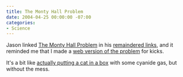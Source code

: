 ```yaml
---
title: The Monty Hall Problem
date: 2004-04-25 00:00:00 -07:00
categories:
- Science
---
```


<p>
Jason linked <a href="http://math.ucsd.edu/~crypto/Monty/montybg.html">The Monty Hall Problem</a> in his <a href="http://www.kottke.org/remainder/04/04/index.html">remaindered links</a>, and it reminded me that I made a <a href="http://www.torrez.net/projects/MakeADeal/">web version of the problem</a> for kicks.
</p>
<p>
It's a bit like <a href="http://www.phobe.com/s_cat/s_cat.html">actually putting a cat in a box</a> with some cyanide gas, but without the mess.
</p>
